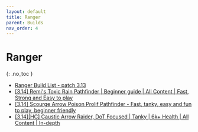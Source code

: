 ```yaml
---
layout: default
title: Ranger
parent: Builds
nav_order: 4
---
```


# Ranger
{: .no_toc }

 -  <a href="https://www.pathofexile.com/forum/view-thread/1810170" target="_blank">Ranger Build List - patch 3.13</a>
 -  <a href="https://www.pathofexile.com/forum/view-thread/2866127" target="_blank">[3.14] Remi's Toxic Rain Pathfinder | Beginner guide | All Content | Fast, Strong and Easy to play</a>
 -  <a href="https://www.pathofexile.com/forum/view-thread/2551841" target="_blank">[3.14] Scourge Arrow Poison Prolif Pathfinder - Fast, tanky, easy and fun to play, beginner friendly</a>
 -  <a href="https://www.pathofexile.com/forum/view-thread/2077932" target="_blank">[3.14][HC] Caustic Arrow Raider, DoT Focused | Tanky | 6k+ Health | All Content | In-depth</a>

